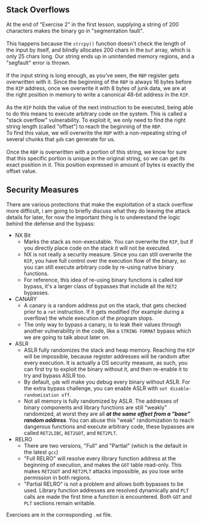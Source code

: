 ## Stack Overflows

At the end of "Exercise 2" in the first lesson, supplying a string of 200 characters makes the binary go in "segmentation fault".\
\
This happens because the `strcpy()` function doesn't check the length of the input by itself, and blindly allocates 200 chars in the `buf` array, which is only 25 chars long. Our string ends up in unintended memory regions, and a "segfault" error is thrown.\
\
If the input string is long enough, as you've seen, the `RBP` register gets overwritten with it. Since the beginning of the `RBP` is always 16 bytes before the `RIP` address, once we overwrite it with 8 bytes of junk data, we are at the right position in memory to write a canonical 48-bit address in the `RIP`.\
\
As the `RIP` holds the value of the next instruction to be executed, being able to do this means to execute arbitrary code on the system. This is called a "stack overflow" vulnerability. To exploit it, we only need to find the right string length (called "offset") to reach the beginning of the `RBP`.
\
To find this value, we will overwrite the `RBP` with a non-repeating string of several chunks that `gdb` can generate for us.\
\
Once the `RBP` is overwritten with a portion of this string, we know for sure that this specific portion is unique in the original string, so we can get its exact position in it. This position expressed in amount of bytes is exactly the offset value.

## Security Measures

There are various protections that make the exploitation of a stack overflow more difficult, i am going to briefly discuss what they do leaving the attack details for later, for now the important thing is to underestand the logic behind the defense and the bypass:

- NX Bit
  - Marks the stack as non-executable. You can overwrite the `RIP`, but if you directly place code on the stack it will not be executed. 
  - NX is not really a security measure. Since you can still overwrite the `RIP`, you have full control over the execution flow of the binary, so you can still execute arbitrary code by re-using native binary functions. 
  - For reference, this idea of re-using binary functions is called `ROP` bypass, it's a larger class of bypasses that include all the `RET2` bypasses.
- CANARY
  - A canary is a random address put on the stack, that gets checked prior to a `ret` instruction. If it gets modified (for example during a overflow) the whole execution of the program stops.
  - The only way to bypass a canary, is to leak their values through another vulnerability in the code, like a `STRING FORMAT` bypass which we are going to talk about later on.
- ASLR
  - ASLR fully randomizes the stack and heap memory. Reaching the `RIP` will be impossible, because register addresses will be random after every execution. It is actually a OS security measure, as such, you can first try to exploit the binary without it, and then re-enable it to try and bypass ASLR too. 
  - By default, `gdb` will make you debug every binary without ASLR. For the extra bypass challenge, you can enable ASLR with `set disable-randomization off`.
  - Not all memory is fully randomized by ASLR. The addresses of binary components and library functions are still "weakly" randomized, at worst they are all _**at the same offset from a "base" random address**_. You can abuse this "weak" randomization to reach dangerous functions and execute arbitrary code, these bypasses are called `RET2LIBC`, `RET2GOT`, and `RET2PLT`.
- RELRO
  - There are two versions, "Full" and "Partial" (which is the default in the latest `gcc`)
  - "Full RELRO" will resolve every library function address at the beginning of execution, and makes the `GOT` table read-only. This makes `RET2GOT` and `RET2PLT` attacks impossible, as you lose write permission in both regions.
  - "Partial RELRO" is not a problem and allows both bypasses to be used. Library function addresses are resolved dynamically and `PLT` calls are made the first time a function is encountered. Both `GOT` and `PLT` sections remain writable.

Exercises are in the corresponding `.md` file.
